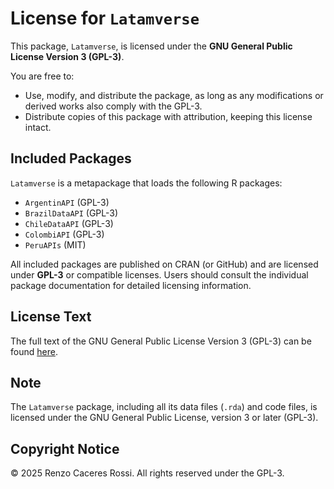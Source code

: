 # License for `Latamverse`

This package, `Latamverse`, is licensed under the **GNU General Public License Version 3 (GPL-3)**.

You are free to:

- Use, modify, and distribute the package, as long as any modifications or derived works also comply with the GPL-3.
- Distribute copies of this package with attribution, keeping this license intact.

## Included Packages

`Latamverse` is a metapackage that loads the following R packages:

- `ArgentinAPI` (GPL-3)
- `BrazilDataAPI` (GPL-3)
- `ChileDataAPI` (GPL-3)
- `ColombiAPI` (GPL-3)
- `PeruAPIs` (MIT)

All included packages are published on CRAN (or GitHub) and are licensed under **GPL-3** or compatible licenses. Users should consult the individual package documentation for detailed licensing information.

## License Text

The full text of the GNU General Public License Version 3 (GPL-3) can be found [here](https://www.gnu.org/licenses/gpl-3.0.txt).

## Note

The `Latamverse` package, including all its data files (`.rda`) and code files, is licensed under the GNU General Public License, version 3 or later (GPL-3).

## Copyright Notice

© 2025 Renzo Caceres Rossi. All rights reserved under the GPL-3.
